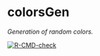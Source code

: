 # colorsGen

*Generation of random colors.*

<!-- badges: start -->
[![R-CMD-check](https://github.com/stla/colorsGen/actions/workflows/R-CMD-check.yaml/badge.svg)](https://github.com/stla/colorsGen/actions/workflows/R-CMD-check.yaml)
<!-- badges: end -->
